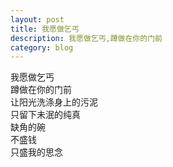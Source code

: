 ```yaml
---
layout: post
title: 我愿做乞丐
description: 我愿做乞丐,蹲做在你的门前
category: blog
---
```



 我愿做乞丐      
 蹲做在你的门前     
 让阳光洗涤身上的污泥     
 只留下未泯的纯真      
 缺角的碗      
 不盛钱     
 只盛我的思念     
